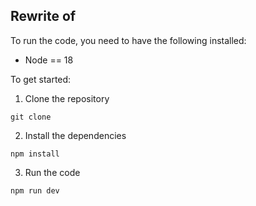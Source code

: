 ## Rewrite of

To run the code, you need to have the following installed:

- Node == 18

To get started:

1. Clone the repository

```
git clone
```

2. Install the dependencies

```
npm install
```

3. Run the code

```
npm run dev
```
